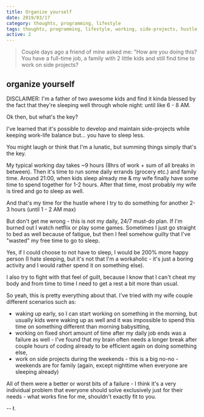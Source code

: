 ```yaml
---
title: Organize yourself
date: 2019/03/17
category: thoughts, programming, lifestyle
tags: thoughts, programming, lifestyle, working, side-projects, hustle
active: 2
---
```


> Couple days ago a friend of mine asked me: "How are you doing this? You have a full-time job, a family with 2 little kids and still find time to work on side projects?

## organize yourself

DISCLAIMER: I'm a father of two awesome kids and find it kinda blessed by the fact that they're sleeping well through whole night: until like 6 - 8 AM.

Ok then, but what's the key?

I've learned that it's possible to develop and maintain side-projects while keeping work-life balance but... you have to sleep less.

You might laugh or think that I'm a lunatic, but summing things simply that's the key.

My typical working day takes ~9 hours (8hrs of work + sum of all breaks in between). Then it's time to run some daily errands (grocery etc.) and family time. Around 21:00, when kids sleep already me & my wife finally have some time to spend together for 1-2 hours. After that time, most probably my wife is tired and go to sleep as well.

And that's my time for the hustle where I try to do something for another 2-3 hours (until 1 - 2 AM max)

But don't get me wrong - this is not my daily, 24/7 must-do plan. If I'm burned out I watch netflix or play some games. Sometimes I just go straight to bed as well because of fatigue, but then I feel somehow guilty that I've "wasted" my free time to go to sleep.

Yes, if I could choose to not have to sleep, I would be 200% more happy person (I hate sleeping, but it's not that I'm a workaholic - it's just a boring activity and I would rather spend it on something else).

I also try to fight with that feel of guilt, because I know that I can't cheat my body and from time to time I need to get a rest a bit more than usual.

So yeah, this is pretty everything about that. I've tried with my wife couple different scenarios such as:

- waking up early, so I can start working on something in the morning, but usually kids were waking up as well and it was impossible to spend this time on something different than morning babysitting,
- working on fixed short amount of time after my daily job ends was a failure as well - I've found that my brain often needs a longer break after couple hours of coding already to be efficient again on doing something else,
- work on side projects during the weekends - this is a big no-no - weekends are for family (again, except nighttime when everyone are sleeping already)

All of them were a better or worst bits of a failure - I think it's a very individual problem that everyone should solve exclusively just for their needs - what works fine for me, shouldn't exactly fit to you.

-- ł.
